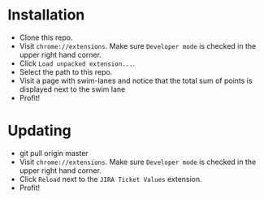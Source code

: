 Installation
============

- Clone this repo.
- Visit `chrome://extensions`. Make sure `Developer mode` is checked in the upper right hand corner.
- Click `Load unpacked extension...`.
- Select the path to this repo.
- Visit a page with swim-lanes and notice that the total sum of points is displayed next to the swim lane
- Profit!

Updating
========

- git pull origin master
- Visit `chrome://extensions`. Make sure `Developer mode` is checked in the upper right hand corner.
- Click `Reload` next to the `JIRA Ticket Values` extension.
- Profit!
